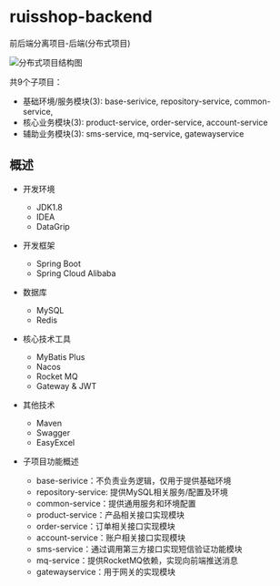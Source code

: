 # ruisshop-backend

前后端分离项目-后端(分布式项目)



![分布式项目结构图](https://github.com/oruilio/ruisshop-backend/blob/master/image-1.png)

共9个子项目：

- 基础环境/服务模块(3): base-serivice, repository-service,  common-service,
- 核心业务模块(3): product-service, order-service, account-service
- 辅助业务模块(3): sms-service, mq-service, gatewayservice

## 概述

- 开发环境
  - JDK1.8  
  - IDEA  
  - DataGrip

- 开发框架
  - Spring Boot 
  - Spring Cloud Alibaba
- 数据库
  - MySQL 
  - Redis
- 核心技术工具
  - MyBatis Plus 
  - Nacos
  - Rocket MQ 
  - Gateway & JWT
- 其他技术
  - Maven 
  - Swagger 
  - EasyExcel
- 子项目功能概述
  - base-serivice：不负责业务逻辑，仅用于提供基础环境
  - repository-service: 提供MySQL相关服务/配置及环境
  - common-service：提供通用服务和环境配置
  - product-service：产品相关接口实现模块
  - order-service：订单相关接口实现模块
  -  account-service：账户相关接口实现模块
  - sms-service：通过调用第三方接口实现短信验证功能模块
  - mq-service：提供RocketMQ依赖，实现向前端推送消息
  - gatewayservice：用于网关的实现模块
